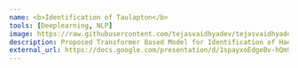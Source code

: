 ```yaml
---
name: <b>Identification of Taulapton</b> 
tools: [Deeplearning, NLP]
image: https://raw.githubusercontent.com/tejasvaidhyadev/tejasvaidhyadev.github.io/master/_images/cern.png
description: Proposed Transformer Based Model for Identification of Hadronic Decays of Tau Leptons
external_url: https://docs.google.com/presentation/d/1spayxoEdgeBv-hQm9AwYNew5jwoMAXh0YWaPBj5GpR8/edit
---
```


